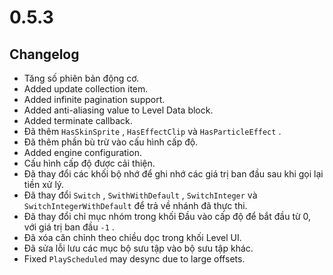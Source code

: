 # 0.5.3

## Changelog

- Tăng số phiên bản động cơ.
- Added update collection item.
- Added infinite pagination support.
- Added anti-aliasing value to Level Data block.
- Added terminate callback.
- Đã thêm `HasSkinSprite` , `HasEffectClip` và `HasParticleEffect` .
- Đã thêm phần bù trừ vào cấu hình cấp độ.
- Added engine configuration.
- Cấu hình cấp độ được cải thiện.
- Đã thay đổi các khối bộ nhớ để ghi nhớ các giá trị ban đầu sau khi gọi lại tiền xử lý.
- Đã thay đổi `Switch` , `SwithWithDefault` , `SwitchInteger` và `SwitchIntegerWithDefault` để trả về nhánh đã thực thi.
- Đã thay đổi chỉ mục nhóm trong khối Đầu vào cấp độ để bắt đầu từ 0, với giá trị ban đầu `-1` .
- Đã xóa căn chỉnh theo chiều dọc trong khối Level UI.
- Đã sửa lỗi lưu các mục bộ sưu tập vào bộ sưu tập khác.
- Fixed `PlayScheduled` may desync due to large offsets.

